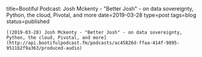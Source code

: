 
title=Bootiful Podcast: Josh Mckenty - "Better Josh" - on data sovereignty, Python, the cloud, Pivotal, and more
date=2019-03-28
type=post
tags=blog
status=published
~~~~~~
[(2019-03-28) Josh Mckenty - "Better Josh" - on data sovereignty, Python, the cloud, Pivotal, and more](http://api.bootifulpodcast.fm/podcasts/ac45826d-ffaa-414f-9895-9511b2f9a363/produced-audio) 
            